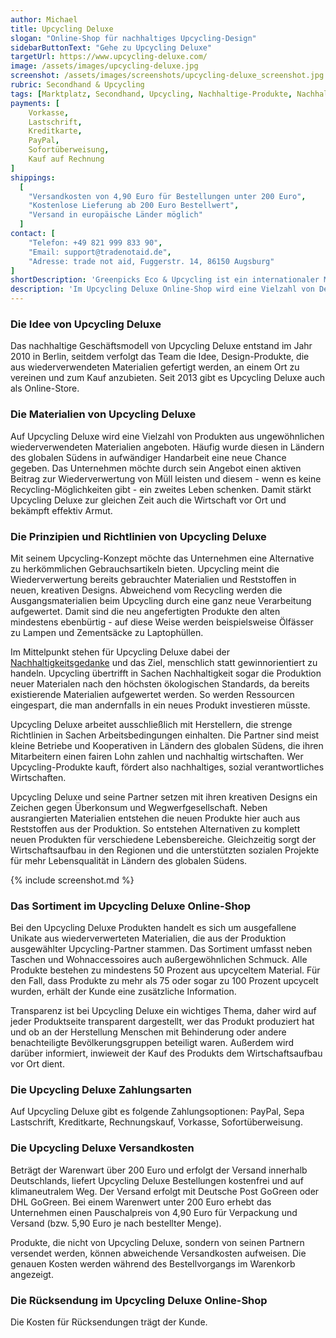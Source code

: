 ```yaml
---
author: Michael
title: Upcycling Deluxe
slogan: "Online-Shop für nachhaltiges Upcycling-Design"
sidebarButtonText: "Gehe zu Upcycling Deluxe"
targetUrl: https://www.upcycling-deluxe.com/
image: /assets/images/upcycling-deluxe.jpg
screenshot: /assets/images/screenshots/upcycling-deluxe_screenshot.jpg
rubric: Secondhand & Upcycling
tags: [Marktplatz, Secondhand, Upcycling, Nachhaltige-Produkte, Nachhaltiger-Lebensstil]
payments: [
    Vorkasse,
    Lastschrift,
    Kreditkarte,
    PayPal,
    Sofortüberweisung,
    Kauf auf Rechnung
]
shippings:
  [
    "Versandkosten von 4,90 Euro für Bestellungen unter 200 Euro",
    "Kostenlose Lieferung ab 200 Euro Bestellwert",
    "Versand in europäische Länder möglich"
  ]
contact: [
    "Telefon: +49 821 999 833 90",
    "Email: support@tradenotaid.de",
    "Adresse: trade not aid, Fuggerstr. 14, 86150 Augsburg"
]
shortDescription: 'Greenpicks Eco & Upcycling ist ein internationaler Marktplatz für vielfältige Produkte aus den Bereichen Bio, Green Lifestyle, Upcycling, Eco-Design und Fashion.'
description: 'Im Upcycling Deluxe Online-Shop wird eine Vielzahl von Design-Produkten aus ungewöhnlichen wiederverwendeten Materialien und aufwändiger Handarbeit angeboten.'
---
```


### Die Idee von Upcycling Deluxe

Das nachhaltige Geschäftsmodell von Upcycling Deluxe entstand im Jahr 2010 in Berlin, seitdem verfolgt das Team die Idee, Design-Produkte, die aus wiederverwendeten Materialien gefertigt werden, an einem Ort zu vereinen und zum Kauf anzubieten. Seit 2013 gibt es Upcycling Deluxe auch als Online-Store.

### Die Materialien von Upcycling Deluxe 

Auf Upcycling Deluxe wird eine Vielzahl von Produkten aus ungewöhnlichen wiederverwendeten Materialien angeboten. Häufig wurde diesen in Ländern des globalen Südens in aufwändiger Handarbeit eine neue Chance gegeben. Das Unternehmen möchte durch sein Angebot einen aktiven Beitrag zur Wiederverwertung von Müll leisten und diesem - wenn es keine Recycling-Möglichkeiten gibt - ein zweites Leben schenken. Damit stärkt Upcycling Deluxe zur gleichen Zeit auch die Wirtschaft vor Ort und bekämpft effektiv Armut.

### Die Prinzipien und Richtlinien von Upcycling Deluxe 

Mit seinem Upcycling-Konzept möchte das Unternehmen eine Alternative zu herkömmlichen Gebrauchsartikeln bieten. Upcycling meint die Wiederverwertung bereits gebrauchter Materialien und Reststoffen in neuen, kreativen Designs. Abweichend vom Recycling werden die Ausgangsmaterialien beim Upcycling durch eine ganz neue Verarbeitung aufgewertet. Damit sind die neu angefertigten Produkte den alten mindestens ebenbürtig - auf diese Weise werden beispielsweise Ölfässer zu Lampen und Zementsäcke zu Laptophüllen.

Im Mittelpunkt stehen für Upcycling Deluxe dabei der [Nachhaltigkeitsgedanke](https://www.upcycling-deluxe.com/ueber-upcycling-deluxe) und das Ziel, menschlich statt gewinnorientiert zu handeln. Upcycling übertrifft in Sachen Nachhaltigkeit sogar die Produktion neuer Materialen nach den höchsten ökologischen Standards, da bereits existierende Materialien aufgewertet werden. So werden Ressourcen eingespart, die man andernfalls in ein neues Produkt investieren müsste.

Upcycling Deluxe arbeitet ausschließlich mit Herstellern, die strenge Richtlinien in Sachen Arbeitsbedingungen einhalten. Die Partner sind meist kleine Betriebe und Kooperativen in Ländern des globalen Südens, die ihren Mitarbeitern einen fairen Lohn zahlen und nachhaltig wirtschaften. Wer Upcycling-Produkte kauft, fördert also nachhaltiges, sozial verantwortliches Wirtschaften.

Upcycling Deluxe und seine Partner setzen mit ihren kreativen Designs ein Zeichen gegen Überkonsum und Wegwerfgesellschaft. Neben ausrangierten Materialien entstehen die neuen Produkte hier auch aus Reststoffen aus der Produktion. So entstehen Alternativen zu komplett neuen Produkten für verschiedene Lebensbereiche. Gleichzeitig sorgt der Wirtschaftsaufbau in den Regionen und die unterstützten sozialen Projekte für mehr Lebensqualität in Ländern des globalen Südens.

{% include screenshot.md %}

### Das Sortiment im Upcycling Deluxe Online-Shop

Bei den Upcycling Deluxe Produkten handelt es sich um ausgefallene Unikate aus wiederverwerteten Materialien, die aus der Produktion ausgewählter Upcycling-Partner stammen. Das Sortiment umfasst neben Taschen und Wohnaccessoires auch außergewöhnlichen Schmuck. Alle Produkte bestehen zu mindestens 50 Prozent aus upcyceltem Material. Für den Fall, dass Produkte zu mehr als 75 oder sogar zu 100 Prozent upcycelt wurden, erhält der Kunde eine zusätzliche Information.

Transparenz ist bei Upcycling Deluxe ein wichtiges Thema, daher wird auf jeder Produktseite transparent dargestellt, wer das Produkt produziert hat und ob an der Herstellung Menschen mit Behinderung oder andere benachteiligte Bevölkerungsgruppen beteiligt waren. Außerdem wird darüber informiert, inwieweit der Kauf des Produkts dem Wirtschaftsaufbau vor Ort dient.

### Die Upcycling Deluxe Zahlungsarten

Auf Upcycling Deluxe gibt es folgende Zahlungsoptionen: PayPal, Sepa Lastschrift, Kreditkarte, Rechnungskauf, Vorkasse, Sofortüberweisung.

### Die Upcycling Deluxe Versandkosten

Beträgt der Warenwart über 200 Euro und erfolgt der Versand innerhalb Deutschlands, liefert Upcycling Deluxe Bestellungen kostenfrei und auf klimaneutralem Weg. Der Versand erfolgt mit Deutsche Post GoGreen oder DHL GoGreen. Bei einem Warenwert unter 200 Euro erhebt das Unternehmen einen Pauschalpreis von 4,90 Euro für Verpackung und Versand (bzw. 5,90 Euro je nach bestellter Menge).

Produkte, die nicht von Upcycling Deluxe, sondern von seinen Partnern versendet werden, können abweichende Versandkosten aufweisen. Die genauen Kosten werden während des Bestellvorgangs im Warenkorb angezeigt.

### Die Rücksendung im Upcycling Deluxe Online-Shop

Die Kosten für Rücksendungen trägt der Kunde.